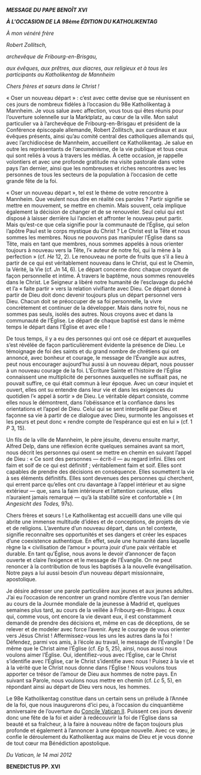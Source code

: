 ***MESSAGE DU PAPE BENOÎT XVI***

***À L'OCCASION DE LA 98ème ÉDITION DU KATHOLIKENTAG***

*À mon vénéré frère*

*Robert Zollitsch,*

*archevêque de* *Fribourg-en-Brisgau,*

*aux* *évêques, aux prêtres, aux diacres, aux religieux et à tous les participants au Katholikentag de Mannheim*

*Chers frères et sœurs dans le Christ !*

« Oser un nouveau départ » : c’est avec cette devise que se réunissent en ces jours de nombreux fidèles à l’occasion du 98e Katholikentag à Mannheim. Je vous salue avec affection, vous tous qui êtes réunis pour l’ouverture solennelle sur la Marktplatz, au cœur de la ville. Mon salut particulier va à l’archevêque de Fribourg-en-Brisgau et président de la Conférence épiscopale allemande, Robert Zollitsch, aux cardinaux et aux évêques présents, ainsi qu’au comité central des catholiques allemands qui, avec l’archidiocèse de Mannheim, accueillent ce Katholikentag. Je salue en outre les représentants de l’œcuménisme, de la vie publique et tous ceux qui sont reliés à vous à travers les médias. À cette occasion, je rappelle volontiers et avec une profonde gratitude ma visite pastorale dans votre pays l’an dernier, ainsi que les nombreuses et riches rencontres avec les personnes de tous les secteurs de la population à l’occasion de cette grande fête de la foi.

« Oser un nouveau départ », tel est le thème de votre rencontre à Mannheim. Que veulent nous dire en réalité ces paroles ? Partir signifie se mettre en mouvement, se mettre en chemin. Mais souvent, cela implique également la décision de changer et de se renouveler. Seul celui qui est disposé à laisser derrière lui l’ancien et affronter le nouveau peut partir. Mais qu’est-ce que cela signifie pour la communauté de l’Église, qui selon l’apôtre Paul est le corps mystique du Christ ? Le Christ est la Tête et nous sommes les membres. Nous ne pouvons pas manipuler l’Église dans sa Tête, mais en tant que membres, nous sommes appelés à nous orienter toujours à nouveau vers la Tête, l’« auteur de notre foi, qui la mène à la perfection » (cf. *He* 12, 2). Le renouveau ne porte de fruits que s’il a lieu à partir de ce qui est véritablement nouveau dans le Christ, qui est le Chemin, la Vérité, la Vie (cf. *Jn* 14, 6). Le départ concerne donc chaque croyant de façon personnelle et intime. À travers le baptême, nous sommes renouvelés dans le Christ. Le Seigneur a libéré notre humanité de l’esclavage du péché et l’a « faite partir » vers la relation vivifiante avec Dieu. Ce départ donné à partir de Dieu doit donc devenir toujours plus un départ personnel vers Dieu. Chacun doit se préoccuper de sa foi personnelle, la vivre concrètement et continuer de la développer. Mais dans notre foi, nous ne sommes pas seuls, isolés des autres. Nous croyons avec et dans la communauté de l’Église. Le départ de chaque baptisé est dans le même temps le départ dans l’Église et avec elle !

De tous temps, il y a eu des personnes qui ont osé ce départ et auxquelles s’est révélée de façon particulièrement évidente la présence de Dieu. Le témoignage de foi des saints et du grand nombre de chrétiens qui ont annoncé, avec bonheur et courage, le message de l’Évangile aux autres, peut nous encourager aujourd’hui aussi à un nouveau départ, nous pousser à un nouveau courage de la foi. L’Écriture Sainte et l’histoire de l’Église connaissent une multiplicité de personnes auxquelles ne suffisait pas, ne pouvait suffire, ce qui était commun à leur époque. Avec un cœur inquiet et ouvert, elles ont su entendre dans leur vie et dans les exigences du quotidien l’« appel à sortir » de Dieu. Le véritable départ consiste, comme elles nous le démontrent, dans l’obéissance et la confiance dans les orientations et l’appel de Dieu. Celui qui se sent interpellé par Dieu et façonne sa vie à partir de ce dialogue avec Dieu, surmonte les angoisses et les peurs et peut donc « rendre compte de l’espérance qui est en lui » (cf. 1 *P* 3, 15).

Un fils de la ville de Mannheim, le père jésuite, devenu ensuite martyr, Alfred Delp, dans une réflexion écrite quelques semaines avant sa mort, nous décrit les personnes qui osent se mettre en chemin en suivant l’appel de Dieu : « Ce sont des personnes — écrit-il — au regard infini. Elles ont faim et soif de ce qui est définitif ; véritablement faim et soif. Elles sont capables de prendre des décisions en conséquence. Elles soumettent la vie à ses éléments définitifs. Elles sont devenues des personnes qui cherchent, qui errent parce qu’elles ont cru davantage à l’appel intérieur et au signe extérieur — que, sans la faim intérieure et l’attention curieuse, elles n’auraient jamais remarqué — qu’à la stabilité sûre et confortable » ( *Im Angesicht des Todes,* 97s).

Chers frères et sœurs ! Le Katholikentag est accueilli dans une ville qui abrite une immense multitude d’idées et de conceptions, de projets de vie et de religions. L’aventure d’un nouveau départ, dans un tel contexte, signifie reconnaître ses opportunités et ses dangers et créer les espaces d’une coexistence authentique. En effet, seule une humanité dans laquelle règne la « civilisation de l’amour » pourra jouir d’une paix véritable et durable. En tant qu’Église, nous avons le devoir d’annoncer de façon ouverte et claire l’exigence et le message de l’Évangile. On ne peut renoncer à la contribution de tous les baptisés à la nouvelle évangélisation. Notre pays a lui aussi besoin d’un nouveau départ missionnaire, apostolique.

Je désire adresser une parole particulière aux jeunes et aux jeunes adultes. J’ai eu l’occasion de rencontrer un grand nombre d’entre vous l’an dernier au cours de la Journée mondiale de la jeunesse à Madrid et, quelques semaines plus tard, au cours de la veillée à Fribourg-en-Brisgau. À ceux qui, comme vous, ont encore la vie devant eux, il est constamment demandé de prendre des décisions et, même en cas de déceptions, de se relever et de modeler avec force l’avenir. Ayez le courage de vous orienter vers Jésus Christ ! Affermissez-vous les uns les autres dans la foi ! Défendez, parmi vos amis, à l’école au travail, le message de l’Évangile ! De même que le Christ aime l’Église (cf. *Ep* 5, 25), ainsi, nous aussi nous voulons aimer l’Église. Oui, identifiez-vous avec l’Église, car le Christ s’identifie avec l’Église, car le Christ s’identifie avec nous ! Puisez à la vie et à la vérité que le Christ nous donne dans l’Église ! Nous voulons tous apporter ce trésor de l’amour de Dieu aux hommes de notre pays. En suivant sa Parole, nous voulons nous mettre en chemin (cf. *Lc* 5, 5), en répondant ainsi au départ de Dieu vers nous, les hommes.

Le 98e Katholikentag constitue dans un certain sens un prélude à l’Année de la foi, que nous inaugurerons d’ici peu, à l’occasion du cinquantième anniversaire de l’ouverture du [Concile Vatican II](http://www.vatican.va/archive/hist_councils/ii_vatican_council/index_fr.htm). Puissent ces jours devenir donc une fête de la foi et aider à redécouvrir la foi de l’Église dans sa beauté et sa fraîcheur, à la faire à nouveau nôtre de façon toujours plus profonde et également à l’annoncer à une époque nouvelle. Avec ce vœu, je confie le déroulement du Katholikentag aux mains de Dieu et je vous donne de tout cœur ma Bénédiction apostolique.

*Du Vatican, le 14 mai 2012*

**BENEDICTUS PP. XVI**